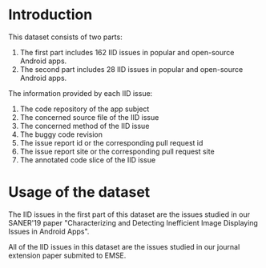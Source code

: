 # Introduction

This dataset consists of two parts:
1) The first part includes 162 IID issues in popular and open-source Android apps.
2) The second part includes 28 IID issues in popular and open-source Android apps.


The information provided by each IID issue:
1) The code repository of the app subject
2) The concerned source file of the IID issue
3) The concerned method of the IID issue
4) The buggy code revision
5) The issue report id or the corresponding pull request id
6) The issue report site or the corresponding pull request site
7) The annotated code slice of the IID issue

# Usage of the dataset
The IID issues in the first part of this dataset are the issues studied in our SANER'19 paper "Characterizing and Detecting Inefficient Image Displaying Issues in Android Apps".

All of the IID issues in this dataset are the issues studied in our journal extension paper submited to EMSE.
